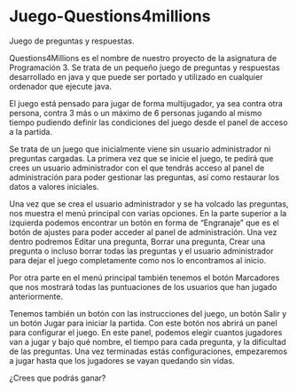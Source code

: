 # Juego-Questions4millions
Juego de preguntas y respuestas.

Questions4Millions es el nombre de nuestro proyecto de la asignatura de Programación 3. Se trata de un pequeño juego de preguntas y respuestas desarrollado en java y que puede ser portado y utilizado en cualquier ordenador que ejecute java.

El juego está pensado para jugar de forma multijugador, ya sea contra otra persona, contra 3 más o un máximo de 6 personas jugando al mismo tiempo pudiendo definir las condiciones del juego desde el panel de acceso a la partida.

Se trata de un juego que inicialmente viene sin usuario administrador ni preguntas cargadas. La primera vez que se inicie el juego, te pedirá que crees un usuario administrador con el que tendrás acceso al panel de administración para poder gestionar las preguntas, así como restaurar los datos a valores iniciales.

Una vez que se crea el usuario administrador y se ha volcado las preguntas, nos muestra el menú principal con varias opciones. En la parte superior a la izquierda podemos encontrar un botón en forma de “Engranaje” que es el botón de ajustes para poder acceder al panel de administración. Una vez dentro podremos Editar una pregunta, Borrar una pregunta, Crear una pregunta o incluso borrar todas las preguntas y el usuario administrador para dejar el juego completamente como nos lo encontramos al inicio.

Por otra parte en el menú principal también tenemos el botón Marcadores que nos mostrará todas las puntuaciones de los usuarios que han jugado anteriormente.

Tenemos también un botón con las instrucciones del juego, un botón Salir y un botón Jugar para iniciar la partida. Con este botón nos abrirá un panel para configurar el juego. En este panel, podemos elegir cuantos jugadores van a jugar y bajo qué nombre, el tiempo para cada pregunta, y la dificultad de las preguntas. Una vez terminadas estás configuraciones, empezaremos a jugar hasta que los jugadores se vayan quedando sin vidas.

¿Crees que podrás ganar?
